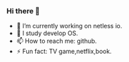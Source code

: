 ### Hi there 👋

- 🔭 I’m currently working on netless io.
- 🤔 I study develop OS.
- 📫 How to reach me: github.
- ⚡ Fun fact: TV game,netflix,book.
